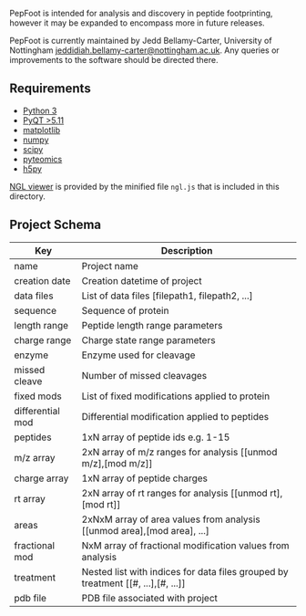 PepFoot is intended for analysis and discovery in peptide footprinting, however 
it may be expanded to encompass more in future releases.

PepFoot is currently maintained by Jedd Bellamy-Carter, University of Nottingham
<jeddidiah.bellamy-carter@nottingham.ac.uk>. Any queries or improvements to the
software should be directed there.

Requirements
------------

* [Python 3](https://www.python.org)
* [PyQT >5.11](https://www.riverbankcomputing.com/software/pyqt/)
* [matplotlib](https://matplotlib.org/)
* [numpy](https://www.numpy.org/)
* [scipy](https://scipy.org/)
* [pyteomics](https://pyteomics.readthedocs.io/)
* [h5py](https://www.h5py.org/)

[NGL viewer](https://github.com/arose/ngl) is provided by the minified file `ngl.js` that is included in this directory.


Project Schema
--------------

| Key            	|                                                                                  Description 	|
|------------------	|----------------------------------------------------------------------------------	|
| name             	| Project name                                                                     	|
| creation date    	| Creation datetime of project                                                     	|
| data files       	| List of data files [filepath1, filepath2, ...]                                   	|
| sequence         	| Sequence of protein                                                              	|
| length range     	| Peptide length range parameters                                                  	|
| charge range     	| Charge state range parameters                                                    	|
| enzyme           	| Enzyme used for cleavage                                                         	|
| missed cleave    	| Number of missed cleavages                                                       	|
| fixed mods       	| List of fixed modifications applied to protein                                   	|
| differential mod 	| Differential modification applied to peptides                                    	|
| peptides         	| 1xN array of peptide ids e.g. 1-15                                               	|
| m/z array        	| 2xN array of m/z ranges for analysis [[unmod m/z],[mod m/z]]                     	|
| charge array     	| 1xN array of peptide charges                                                     	|
| rt array         	| 2xN array of rt ranges for analysis [[unmod rt],[mod rt]]                        	|
| areas            	| 2xNxM array of area values from analysis [[unmod area],[mod area], ...]          	|
| fractional mod   	| NxM array of fractional modification values from analysis                        	|
| treatment        	| Nested list with indices for data files grouped by treatment [[#, ...],[#, ...]] 	|
| pdb file         	| PDB file associated with project                                                 	|
